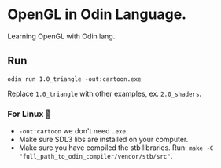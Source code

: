 # OpenGL in Odin Language.

Learning OpenGL with Odin lang.

## Run

```console
odin run 1.0_triangle -out:cartoon.exe
````

Replace `1.0_triangle` with other examples, ex. `2.0_shaders`.

### For Linux 🫶
- `-out:cartoon` we don't need `.exe`.
- Make sure SDL3 libs are installed on your computer.
- Make sure you have compiled the stb libraries. Run: `make -C "full_path_to_odin_compiler/vendor/stb/src"`.

